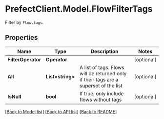 # PrefectClient.Model.FlowFilterTags
Filter by `Flow.tags`.

## Properties

Name | Type | Description | Notes
------------ | ------------- | ------------- | -------------
**FilterOperator** | **Operator** |  | [optional] 
**All** | **List&lt;string&gt;** | A list of tags. Flows will be returned only if their tags are a superset of the list | [optional] 
**IsNull** | **bool** | If true, only include flows without tags | [optional] 

[[Back to Model list]](../README.md#documentation-for-models) [[Back to API list]](../README.md#documentation-for-api-endpoints) [[Back to README]](../README.md)

